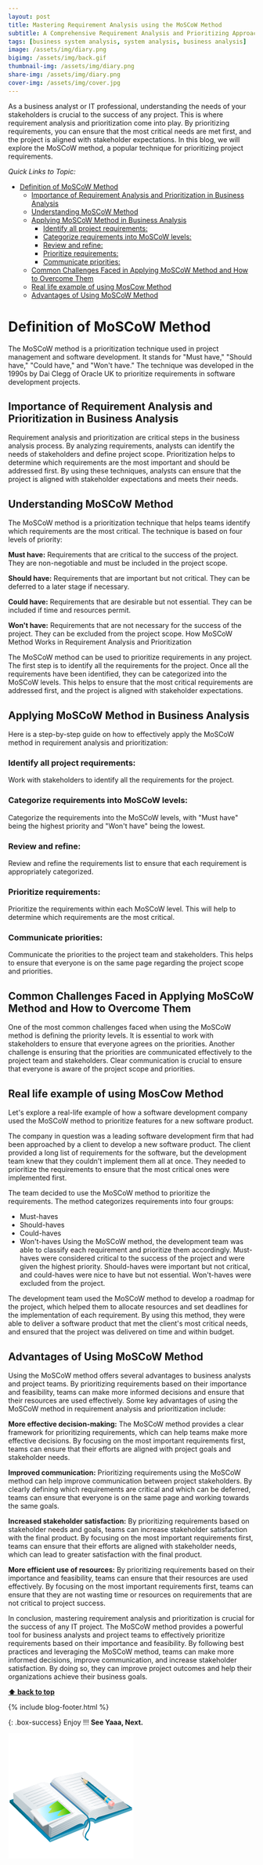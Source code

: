 ```yaml
---
layout: post
title: Mastering Requirement Analysis using the MoSCoW Method
subtitle: A Comprehensive Requirement Analysis and Prioritizing Approach with the MosCoW Method
tags: [business system analysis, system analysis, business analysis]
image: /assets/img/diary.png
bigimg: /assets/img/back.gif
thumbnail-img: /assets/img/diary.png
share-img: /assets/img/diary.png
cover-img: /assets/img/cover.jpg
---
```


As a business analyst or IT professional, understanding the needs of your stakeholders is crucial to the success of any project. This is where requirement analysis and prioritization come into play. By prioritizing requirements, you can ensure that the most critical needs are met first, and the project is aligned with stakeholder expectations. In this blog, we will explore the MoSCoW method, a popular technique for prioritizing project requirements.

_Quick Links to Topic:_

- [Definition of MoSCoW Method](#definition-of-moscow-method)
  - [Importance of Requirement Analysis and Prioritization in Business Analysis](#importance-of-requirement-analysis-and-prioritization-in-business-analysis)
  - [Understanding MoSCoW Method](#understanding-moscow-method)
  - [Applying MoSCoW Method in Business Analysis](#applying-moscow-method-in-business-analysis)
    - [Identify all project requirements:](#identify-all-project-requirements)
    - [Categorize requirements into MoSCoW levels:](#categorize-requirements-into-moscow-levels)
    - [Review and refine:](#review-and-refine)
    - [Prioritize requirements:](#prioritize-requirements)
    - [Communicate priorities:](#communicate-priorities)
  - [Common Challenges Faced in Applying MoSCoW Method and How to Overcome Them](#common-challenges-faced-in-applying-moscow-method-and-how-to-overcome-them)
  - [Real life example of using MosCow Method](#real-life-example-of-using-moscow-method)
  - [Advantages of Using MoSCoW Method](#advantages-of-using-moscow-method)

# Definition of MoSCoW Method

The MoSCoW method is a prioritization technique used in project management and software development. It stands for "Must have," "Should have," "Could have," and "Won't have." The technique was developed in the 1990s by Dai Clegg of Oracle UK to prioritize requirements in software development projects.

## Importance of Requirement Analysis and Prioritization in Business Analysis

Requirement analysis and prioritization are critical steps in the business analysis process. By analyzing requirements, analysts can identify the needs of stakeholders and define project scope. Prioritization helps to determine which requirements are the most important and should be addressed first. By using these techniques, analysts can ensure that the project is aligned with stakeholder expectations and meets their needs.

## Understanding MoSCoW Method

The MoSCoW method is a prioritization technique that helps teams identify which requirements are the most critical. The technique is based on four levels of priority:

**Must have:** Requirements that are critical to the success of the project. They are non-negotiable and must be included in the project scope.

**Should have:** Requirements that are important but not critical. They can be deferred to a later stage if necessary.

**Could have:** Requirements that are desirable but not essential. They can be included if time and resources permit.

**Won't have:** Requirements that are not necessary for the success of the project. They can be excluded from the project scope.
How MoSCoW Method Works in Requirement Analysis and Prioritization

The MoSCoW method can be used to prioritize requirements in any project. The first step is to identify all the requirements for the project. Once all the requirements have been identified, they can be categorized into the MoSCoW levels. This helps to ensure that the most critical requirements are addressed first, and the project is aligned with stakeholder expectations.

## Applying MoSCoW Method in Business Analysis

Here is a step-by-step guide on how to effectively apply the MoSCoW method in requirement analysis and prioritization:

### Identify all project requirements:

Work with stakeholders to identify all the requirements for the project.

### Categorize requirements into MoSCoW levels:

Categorize the requirements into the MoSCoW levels, with "Must have" being the highest priority and "Won't have" being the lowest.

### Review and refine:

Review and refine the requirements list to ensure that each requirement is appropriately categorized.

### Prioritize requirements:

Prioritize the requirements within each MoSCoW level. This will help to determine which requirements are the most critical.

### Communicate priorities:

Communicate the priorities to the project team and stakeholders. This helps to ensure that everyone is on the same page regarding the project scope and priorities.

## Common Challenges Faced in Applying MoSCoW Method and How to Overcome Them

One of the most common challenges faced when using the MoSCoW method is defining the priority levels. It is essential to work with stakeholders to ensure that everyone agrees on the priorities. Another challenge is ensuring that the priorities are communicated effectively to the project team and stakeholders. Clear communication is crucial to ensure that everyone is aware of the project scope and priorities.

## Real life example of using MosCow Method

Let's explore a real-life example of how a software development company used the MoSCoW method to prioritize features for a new software product.

The company in question was a leading software development firm that had been approached by a client to develop a new software product. The client provided a long list of requirements for the software, but the development team knew that they couldn't implement them all at once. They needed to prioritize the requirements to ensure that the most critical ones were implemented first.

The team decided to use the MoSCoW method to prioritize the requirements. The method categorizes requirements into four groups:

- Must-haves
- Should-haves
- Could-haves
- Won't-haves
Using the MoSCoW method, the development team was able to classify each requirement and prioritize them accordingly. Must-haves were considered critical to the success of the project and were given the highest priority. Should-haves were important but not critical, and could-haves were nice to have but not essential. Won't-haves were excluded from the project.

The development team used the MoSCoW method to develop a roadmap for the project, which helped them to allocate resources and set deadlines for the implementation of each requirement. By using this method, they were able to deliver a software product that met the client's most critical needs, and ensured that the project was delivered on time and within budget.

## Advantages of Using MoSCoW Method

Using the MoSCoW method offers several advantages to business analysts and project teams. By prioritizing requirements based on their importance and feasibility, teams can make more informed decisions and ensure that their resources are used effectively. Some key advantages of using the MoSCoW method in requirement analysis and prioritization include:

**More effective decision-making:** The MoSCoW method provides a clear framework for prioritizing requirements, which can help teams make more effective decisions. By focusing on the most important requirements first, teams can ensure that their efforts are aligned with project goals and stakeholder needs.

**Improved communication:** Prioritizing requirements using the MoSCoW method can help improve communication between project stakeholders. By clearly defining which requirements are critical and which can be deferred, teams can ensure that everyone is on the same page and working towards the same goals.

**Increased stakeholder satisfaction:** By prioritizing requirements based on stakeholder needs and goals, teams can increase stakeholder satisfaction with the final product. By focusing on the most important requirements first, teams can ensure that their efforts are aligned with stakeholder needs, which can lead to greater satisfaction with the final product.

**More efficient use of resources:** By prioritizing requirements based on their importance and feasibility, teams can ensure that their resources are used effectively. By focusing on the most important requirements first, teams can ensure that they are not wasting time or resources on requirements that are not critical to project success.

In conclusion, mastering requirement analysis and prioritization is crucial for the success of any IT project. The MoSCoW method provides a powerful tool for business analysts and project teams to effectively prioritize requirements based on their importance and feasibility. By following best practices and leveraging the MoSCoW method, teams can make more informed decisions, improve communication, and increase stakeholder satisfaction. By doing so, they can improve project outcomes and help their organizations achieve their business goals.

**[⬆ back to top](#definition-of-moscow-method)**





{% include blog-footer.html %}

{: .box-success}
Enjoy !!!
**See Yaaa, Next.**

![Diary](/assets/img/diary.png "Diary")
